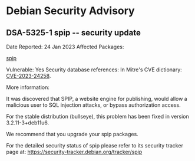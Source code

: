 
Debian Security Advisory
========================


DSA-5325-1 spip -- security update
----------------------------------



Date Reported:
24 Jan 2023
Affected Packages:

[spip](https://packages.debian.org/src:spip)

Vulnerable:
Yes
Security database references:
In Mitre's CVE dictionary: [CVE-2023-24258](https://security-tracker.debian.org/tracker/CVE-2023-24258).  

More information:

It was discovered that SPIP, a website engine for publishing, would
allow a malicious user to SQL injection attacks, or bypass
authorization access.


For the stable distribution (bullseye), this problem has been fixed in
version 3.2.11-3+deb11u6.


We recommend that you upgrade your spip packages.


For the detailed security status of spip please refer to
its security tracker page at:
<https://security-tracker.debian.org/tracker/spip>





